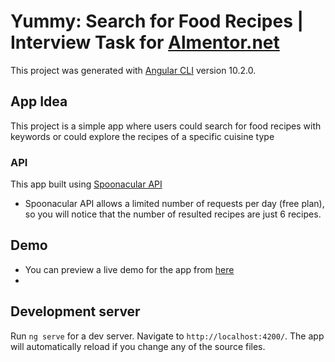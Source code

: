 # Yummy: Search for Food Recipes | Interview Task for [Almentor.net](https://about.almentor.net/home)

This project was generated with [Angular CLI](https://github.com/angular/angular-cli) version 10.2.0.
## App Idea
This project is a simple app where users could search for food recipes with keywords or could explore the recipes of a specific cuisine type

### API
This app built using [Spoonacular API](https://spoonacular.com/food-api/)
- Spoonacular API allows a limited number of requests per day (free plan), so you will notice that the number of resulted recipes are just 6 recipes. 

## Demo
- You can preview a live demo for the app from [here](https://yummy-food-recipes.netlify.app/)
- 
## Development server

Run `ng serve` for a dev server. Navigate to `http://localhost:4200/`. The app will automatically reload if you change any of the source files.
